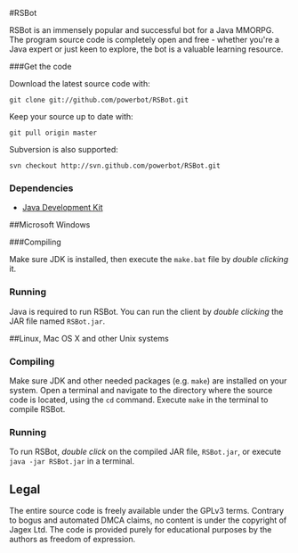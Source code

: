 #RSBot

RSBot is an immensely popular and successful bot for a Java MMORPG. The program source code is completely open and free - whether you're a Java expert or just keen to explore, the bot is a valuable learning resource. 

###Get the code

Download the latest source code with:

    git clone git://github.com/powerbot/RSBot.git
	
Keep your source up to date with:

    git pull origin master

Subversion is also supported:

    svn checkout http://svn.github.com/powerbot/RSBot.git

### Dependencies

 * [Java Development Kit](http://www.oracle.com/technetwork/java/javase/downloads/)


##Microsoft Windows

###Compiling

Make sure JDK is installed, then execute the `make.bat` file by *double clicking* it.

### Running

Java is required to run RSBot. You can run the client by *double clicking* the JAR file named `RSBot.jar`.


##Linux, Mac OS X and other Unix systems

### Compiling

Make sure JDK and other needed packages (e.g. `make`) are installed on your system. Open a terminal and navigate to the directory where the source code is located, using the `cd` command. Execute `make` in the terminal to compile RSBot.

### Running

To run RSBot, *double click* on the compiled JAR file, `RSBot.jar`, or execute `java -jar RSBot.jar` in a terminal.

## Legal 

The entire source code is freely available under the GPLv3 terms. Contrary to bogus and automated DMCA claims, no content is under the copyright of Jagex Ltd. The code is provided purely for educational purposes by the authors as freedom of expression.

